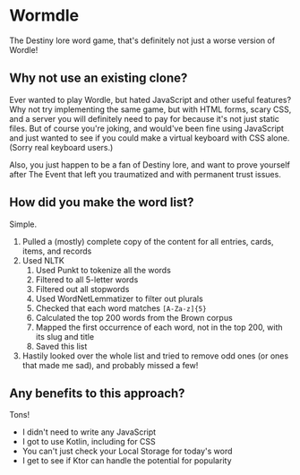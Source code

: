 # Wormdle

The Destiny lore word game, that's definitely not just a worse version of Wordle!

## Why not use an existing clone?

Ever wanted to play Wordle, but hated JavaScript and other useful features?
Why not try implementing the same game, but with HTML forms, scary CSS, and a server you will definitely need to pay
for because it's not just static files. But of course you're joking, and would've been fine using JavaScript and just
wanted to see if you could make a virtual keyboard with CSS alone. (Sorry real keyboard users.)

Also, you just happen to be a fan of Destiny lore, and want to prove yourself after The Event that left you traumatized
and with permanent trust issues.

## How did you make the word list?

Simple.

1. Pulled a (mostly) complete copy of the content for all entries, cards, items, and records
2. Used NLTK
   1. Used Punkt to tokenize all the words
   2. Filtered to all 5-letter words
   3. Filtered out all stopwords
   4. Used WordNetLemmatizer to filter out plurals
   5. Checked that each word matches `[A-Za-z]{5}`
   6. Calculated the top 200 words from the Brown corpus
   7. Mapped the first occurrence of each word, not in the top 200, with its slug and title
   8. Saved this list
3. Hastily looked over the whole list and tried to remove odd ones (or ones that made me sad), and probably missed a few!

## Any benefits to this approach?

Tons!

- I didn't need to write any JavaScript
- I got to use Kotlin, including for CSS
- You can't just check your Local Storage for today's word
- I get to see if Ktor can handle the potential for popularity
